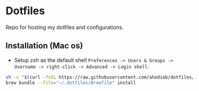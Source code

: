 # Dotfiles

Repo for hosting my dotfiles and configurations.

## Installation (Mac os)

* Setup zsh as the default shell `Preferences -> Users & Groups -> Username -> right-click -> Advanced -> Login shell`.

```bash
sh -c "$(curl -fsSL https://raw.githubusercontent.com/ahodieb/dotfiles/main/install.sh)"
brew bundle --file="~/.dotfiles/Brewfile" install
```
